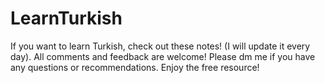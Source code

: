 # LearnTurkish
If you want to learn Turkish, check out these notes! (I will update it every day).
All comments and feedback are welcome! Please dm me if you have any questions or recommendations.
Enjoy the free resource!
